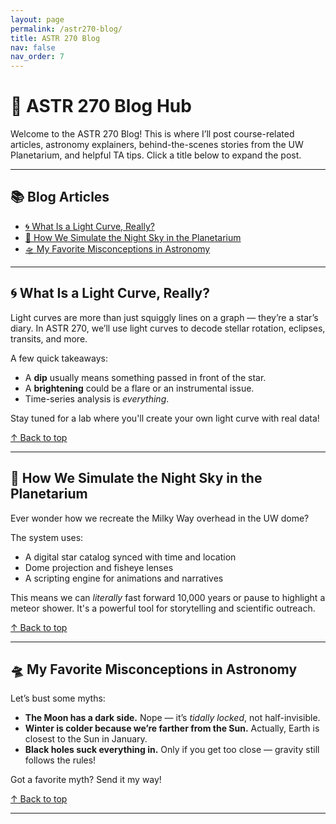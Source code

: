 ```yaml
---
layout: page
permalink: /astr270-blog/
title: ASTR 270 Blog
nav: false
nav_order: 7
---
```


# 🌠 ASTR 270 Blog Hub

Welcome to the ASTR 270 Blog! This is where I’ll post course-related articles, astronomy explainers, behind-the-scenes stories from the UW Planetarium, and helpful TA tips. Click a title below to expand the post.

---

## 📚 Blog Articles

<div id="blog-summaries">
  <ul>
    <li><a href="#" onclick="showArticle('article1'); return false;">🌀 What Is a Light Curve, Really?</a></li>
    <li><a href="#" onclick="showArticle('article2'); return false;">🌌 How We Simulate the Night Sky in the Planetarium</a></li>
    <li><a href="#" onclick="showArticle('article3'); return false;">🛸 My Favorite Misconceptions in Astronomy</a></li>
  </ul>
</div>

---

<div id="blog-articles">

### <div id="article1" style="display:none;">
## 🌀 What Is a Light Curve, Really?

Light curves are more than just squiggly lines on a graph — they’re a star’s diary. In ASTR 270, we’ll use light curves to decode stellar rotation, eclipses, transits, and more.

A few quick takeaways:
- A **dip** usually means something passed in front of the star.
- A **brightening** could be a flare or an instrumental issue.
- Time-series analysis is *everything*.

Stay tuned for a lab where you'll create your own light curve with real data!

[↑ Back to top](#📚-blog-articles)

---

</div>

### <div id="article2" style="display:none;">
## 🌌 How We Simulate the Night Sky in the Planetarium

Ever wonder how we recreate the Milky Way overhead in the UW dome?

The system uses:
- A digital star catalog synced with time and location
- Dome projection and fisheye lenses
- A scripting engine for animations and narratives

This means we can *literally* fast forward 10,000 years or pause to highlight a meteor shower. It's a powerful tool for storytelling and scientific outreach.

[↑ Back to top](#📚-blog-articles)

---

</div>

### <div id="article3" style="display:none;">
## 🛸 My Favorite Misconceptions in Astronomy

Let’s bust some myths:

- **The Moon has a dark side.** Nope — it’s *tidally locked*, not half-invisible.
- **Winter is colder because we’re farther from the Sun.** Actually, Earth is closest to the Sun in January.
- **Black holes suck everything in.** Only if you get too close — gravity still follows the rules!

Got a favorite myth? Send it my way!

[↑ Back to top](#📚-blog-articles)

---

</div>

</div>

<script>
  function showArticle(id) {
    const articles = document.querySelectorAll('#blog-articles > div');
    articles.forEach(article => article.style.display = 'none');
    document.getElementById(id).style.display = 'block';
    window.scrollTo({ top: document.getElementById(id).offsetTop - 60, behavior: 'smooth' });
  }
</script>
